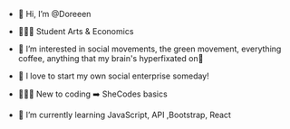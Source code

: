 - 👋 Hi, I’m @Doreeen
- 👩🏼‍🎓 Student Arts & Economics 
- 👀 I’m interested in social movements, the green movement, everything coffee, anything that my brain's hyperfixated on🤩
- 🌠 I love to start my own social enterprise someday!


- 👩🏼‍💻 New to coding ➡️ SheCodes basics
- 🌱 I’m currently learning JavaScript, API ,Bootstrap, React


<!---
Doreeen/Doreeen is a ✨ special ✨ repository because its `README.md` (this file) appears on your GitHub profile.
You can click the Preview link to take a look at your changes.
--->

